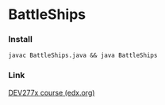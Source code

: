 # BattleShips

### Install

```console
javac BattleShips.java && java BattleShips
```

### Link

[DEV277x course (edx.org)](https://www.edx.org/course/object-oriented-programming-in-java-1)
